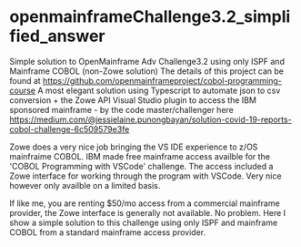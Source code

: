 # openmainframeChallenge3.2_simplified_answer
Simple solution to OpenMainframe Adv Challenge3.2 using only ISPF and Mainframe COBOL (non-Zowe solution)
The details of this project can be found at https://github.com/openmainframeproject/cobol-programming-course
A most elegant solution using Typescript to automate json to csv conversion + the Zowe API Visual Studio plugin to access the IBM sponsored mainframe - by the code master/challenger here https://medium.com/@jessielaine.punongbayan/solution-covid-19-reports-cobol-challenge-6c509579e3fe

Zowe does a very nice job bringing the VS IDE experience to z/OS mainfraime COBOL. IBM made free mainframe access availble for the 'COBOL Programming with VSCode' challenge. The access included a Zowe interface for working through the program with VSCode. Very nice however only availble on a limited basis.  

If like me, you are renting $50/mo access from a commercial mainframe provider, the Zowe interface is generally not available. No problem. Here I show a simple solution to this challenge using only ISPF and mainframe COBOL from a standard mainframe access provider.   

